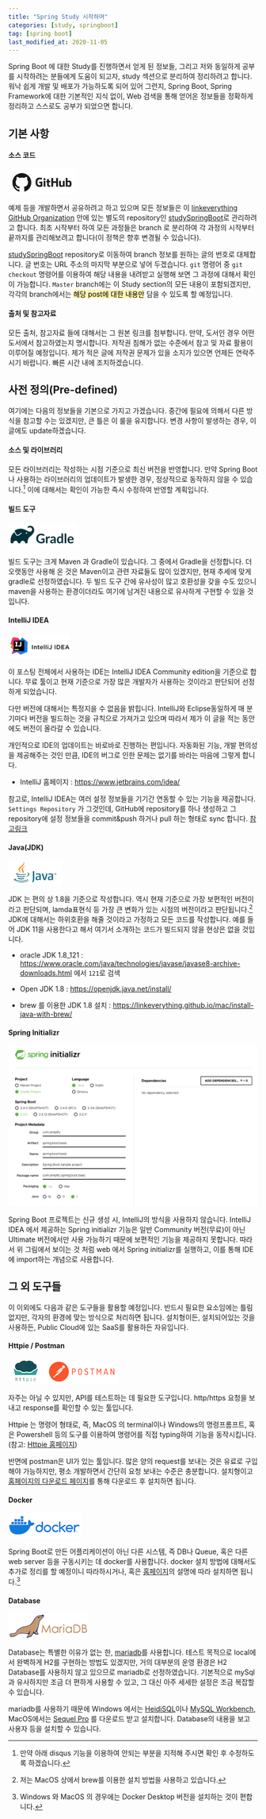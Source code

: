 ```yaml
---
title: "Spring Study 시작하며"
categories: [study, springboot]
tag: [spring boot]
last_modified_at: 2020-11-05
---
```


Spring Boot 에 대한 Study를 진행하면서 얻게 된 정보들, 그리고 저와 동일하게 공부를 시작하려는 분들에게 도움이 되고자, study 섹션으로 분리하여 정리하려고 합니다. 워낙 쉽게 개발 및 배포가 가능하도록 되어 있어 그런지, Spring Boot, Spring Framework에 대한 기본적인 지식 없이, Web 검색을 통해 얻어온 정보들을 정확하게 정리하고 스스로도 공부가 되었으면 합니다. 

## 기본 사항

#### 소스 코드

![](/assets/images/posts/study/springboot/2020-11-05-getting-started/github.jpeg)

예제 등을 개발하면서 공유하려고 하고 있으며 모든 정보들은 이 [linkeverything GitHub Organization](https://github.com/linkeverything) 안에 있는 별도의 repository인 [studySpringBoot](https://github.com/linkeverything/studySpringBoot)로 관리하려고 합니다. 최초 시작부터 하여 모든 과정들은 branch 로 분리하여 각 과정의 시작부터 끝까지를 관리해보려고 합니다(이 정책은 향후 변경될 수 있습니다).

[studySpringBoot](https://github.com/linkeverything/studySpringBoot) repository로 이동하여 branch 정보를 원하는 글의 번호로 대체합니다. 글 번호는 URL 주소의 마지막 부분으로 넣어 두겠습니다. `git` 명령어 중 `git checkout` 명령어를 이용하여 해당 내용을 내려받고 실행해 보면 그 과정에 대해서 확인이 가능합니다. `Master` branch에는 이 Study section의 모든 내용이 포함되겠지만, 각각의 branch에서는 <mark style='background-color: #fff5b1'>해당 post에 대한 내용만</mark> 담을 수 있도록 할 예정입니다. 

#### 출처 및 참고자료

모든 출처, 참고자료 들에 대해서는 그 원본 링크를 첨부합니다. 만약, 도서인 경우 어떤 도서에서 참고하였는지 명시합니다. 저작권 침해가 없는 수준에서 참고 및 자료 활용이 이루어질 예정입니다. 제가 적은 글에 저작권 문제가 있을 소지가 있으면 언제든 연락주시기 바랍니다. 빠른 시간 내에 조치하겠습니다.

## 사전 정의(Pre-defined)

여기에는 다음의 정보들을 기본으로 가지고 가겠습니다. 중간에 필요에 의해서 다른 방식을 참고할 수는 있겠지만, 큰 틀은 이 룰을 유지합니다. 변경 사항이 발생하는 경우, 이 글에도 update하겠습니다.

#### 소스 및 라이브러리

모든 라이브러리는 작성하는 시점 기준으로 최신 버전을 반영합니다. 만약 Spring Boot나 사용하는 라이브러리의 업데이트가 발생한 경우, 정상적으로 동작하지 않을 수 있습니다.[^1] 이에 대해서는 확인이 가능한 즉시 수정하여 반영할 계획입니다.

#### 빌드 도구

![](/assets/images/posts/study/springboot/2020-11-05-getting-started/gradle.png)

빌드 도구는 크게 Maven 과 Gradle이 있습니다. 그 중에서 Gradle을 선정합니다. 더 오랫동안 사용해 온 것은 Maven이고 관련 자료들도 많이 있겠지만, 현재 추세에 맞게 gradle로 선정하였습니다. 두 빌드 도구 간에 유사성이 많고 호환성을 갖을 수도 있으니 maven을 사용하는 환경이더라도 여기에 남겨진 내용으로 유사하게 구현할 수 있을 것입니다.

#### IntelliJ IDEA

![](/assets/images/posts/study/springboot/2020-11-05-getting-started/intellij.png)

이 포스팅 전체에서 사용하는 IDE는 IntelliJ IDEA Community edition을 기준으로 합니다. 무료 툴이고 현재 기준으로 가장 많은 개발자가 사용하는 것이라고 판단되어 선정하게 되었습니다. 

다만 버전에 대해서는 특정지을 수 없음을 밝힙니다. IntelliJ와 Eclipse동일하게 매 분기마다 버전을 빌드하는 것을 규칙으로 가져가고 있으며 따라서 제가 이 글을 적는 동안에도 버전이 올라갈 수 있습니다. 

개인적으로 IDE의 업데이트는 바로바로 진행하는 편입니다. 자동화된 기능, 개발 편의성을 제공해주는 것인 만큼, IDE의 버그로 인한 문제는 없기를 바라는 마음에 그렇게 합니다.

- IntelliJ 홈페이지 : <https://www.jetbrains.com/idea/>

참고로, IntelliJ IDEA는 여러 설정 정보들을 기기간 연동할 수 있는 기능을 제공합니다. `Settings Repository` 가 그것인데, GitHub에 repository를 하나 생성하고 그 repository에 설정 정보들을 commit&push 하거나 pull 하는 형태로 sync 합니다. [참고링크](https://www.jetbrains.com/help/idea/sharing-your-ide-settings.html)

#### Java(JDK)

![](/assets/images/posts/study/springboot/2020-11-05-getting-started/java.png)

JDK 는 편의 상 1.8을 기준으로 작성합니다. 역시 현재 기준으로 가장 보편적인 버전이라고 판단되며, lamda표현식 등 가장 큰 변화가 있는 시점의 버전이라고 판단됩니다.[^2] JDK에 대해서는 하위호환을 해줄 것이라고 가정하고 모든 코드를 작성합니다. 예를 들어 JDK 11을 사용한다고 해서 여기서 소개하는 코드가 빌드되지 않을 현상은 없을 것입니다.

- oracle JDK 1.8_121 : <https://www.oracle.com/java/technologies/javase/javase8-archive-downloads.html> 에서 `121`로 검색

- Open JDK 1.8 : <https://openjdk.java.net/install/>

- brew 를 이용한 JDK 1.8 설치 : <https://linkeverything.github.io/mac/install-java-with-brew/>

#### Spring Initializr

![](/assets/images/posts/study/springboot/2020-11-05-getting-started/capture%202020-11-05%20PM%2002.29.00.png)

Spring Boot 프로젝트는 신규 생성 시, IntelliJ의 방식을 사용하지 않습니다. IntelliJ IDEA 에서 제공하는 Spring initializr 기능은 일반 Community 버전(무료)이 아닌 Ultimate 버전에서만 사용 가능하기 때문에 보편적인 기능을 제공하지 못합니다. 따라서 위 그림에서 보이는 것 처럼 web 에서 Spring initializr를 실행하고, 이를 통해 IDE에 import하는 개념으로 사용합니다.

## 그 외 도구들

이 이외에도 다음과 같은 도구들을 활용할 예정입니다. 반드시 필요한 요소임에는 틀림없지만, 각자의 환경에 맞는 방식으로 처리하면 됩니다. 설치형이든, 설치되어있는 것을 사용하든, Public Cloud에 있는 SaaS를 활용하든 자유입니다. 

#### Httpie / Postman

![](/assets/images/posts/study/springboot/2020-11-05-getting-started/httpie.png) ![](/assets/images/posts/study/springboot/2020-11-05-getting-started/postman.png)

자주는 아닐 수 있지만, API를 테스트하는 데 필요한 도구입니다. http/https 요청을 보내고 response를 확인할 수 있는 툴입니다. 

Httpie 는 명령어 형태로, 즉, MacOS 의 terminal이나 Windows의 명령프롬프트, 혹은 Powershell 등의 도구를 이용하여 명령어를 직접 typing하여 기능을 동작시킵니다. (참고: [Httpie 홈페이지](https://httpie.io/))

반면에 postman은 UI가 있는 툴입니다. 많은 양의 request를 보내는 것은 유료로 구입해야 가능하지만, 평소 개발하면서 간단히 요청 보내는 수준은 충분합니다. 설치형이고 [홈페이지의 다운로드 페이지](https://www.postman.com/downloads/)를 통해 다운로드 후 설치하면 됩니다.

#### Docker

![](/assets/images/posts/study/springboot/2020-11-05-getting-started/docker.png)

Spring Boot로 만든 어플리케이션이 아닌 다른 시스템, 즉 DB나 Queue, 혹은 다른 web server 등을 구동시키는 데 docker를 사용합니다. docker 설치 방법에 대해서도 추가로 정리를 할 예정이니 따라하시거나, 혹은 [홈페이지](https://www.docker.com/)의 설명에 따라 설치하면 됩니다.[^3] 

#### Database

![](/assets/images/posts/study/springboot/2020-11-05-getting-started/mariadb.png)

Database는 특별한 이유가 없는 한, [mariadb](https://mariadb.org/)를 사용합니다. 테스트 목적으로 local에서 완벽하게 H2를 구현하는 방법도 있겠지만, 거의 대부분의 운영 환경은 H2 Database를 사용하지 않고 있으므로 mariadb로 선정하였습니다. 기본적으로 mySql과 유사하지만 조금 더 편하게 사용할 수 있고, 그 대신 아주 세세한 설정은 조금 복잡할 수 있습니다. 

mariadb를 사용하기 때문에 Windows 에서는 [HeidiSQL](https://www.heidisql.com/)이나 [MySQL Workbench](https://www.mysql.com/products/workbench/), MacOS에서는 [Sequel Pro](https://www.sequelpro.com/) 를 다운로드 받고 설치합니다. Database의 내용을 보고 사용자 등을 설치할 수 있습니다.

[^1]: 만약 아래 disqus 기능을 이용하여 안되는 부분을 지적해 주시면 확인 후 수정하도록 하겠습니다.

[^2]: 저는 MacOS 상에서 brew를 이용한 설치 방법을 사용하고 있습니다.

[^3]: Windows 와 MacOS 의 경우에는 Docker Desktop 버전을 설치하는 것이 편합니다. 